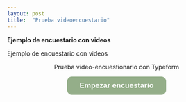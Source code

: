 ```yaml
---
layout: post
title:  "Prueba videoencuestario"
---
```


**Ejemplo de encuestario con videos**

Ejemplo de encuestario con videos
<center>
  
<p>Prueba video-encuestionario con Typeform</p>  
<a class="typeform-share button" href="https://guilleferrn.typeform.com/to/hlfUDV" data-mode="popup" style="display:inline-block;text-decoration:none;background-color:#94AE89;color:white;cursor:pointer;font-family:Helvetica,Arial,sans-serif;font-size:17px;line-height:42.5px;text-align:center;margin:0;height:42.5px;padding:0px 28px;border-radius:11px;max-width:100%;white-space:nowrap;overflow:hidden;text-overflow:ellipsis;font-weight:bold;-webkit-font-smoothing:antialiased;-moz-osx-font-smoothing:grayscale;" data-hide-headers=true data-hide-footer=true target="_blank">Empezar encuestario </a> <script> (function() { var qs,js,q,s,d=document, gi=d.getElementById, ce=d.createElement, gt=d.getElementsByTagName, id="typef_orm_share", b="https://embed.typeform.com/"; if(!gi.call(d,id)){ js=ce.call(d,"script"); js.id=id; js.src=b+"embed.js"; q=gt.call(d,"script")[0]; q.parentNode.insertBefore(js,q) } })() </script>
</center>
